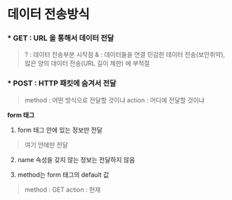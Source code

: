 # 데이터 전송방식

### * GET : URL 을 통해서 데이터 전달 

  >   ?  :  데이터 전송부분 시작점
  >   & :  데이터들을 연결
  >   민감한 데이터 전송(보안취약), 많은 양의 데이터 전송(URL 길이 제한) 에 부적절

### * POST : HTTP 패킷에 숨겨서 전달

  > method : 어떤 방식으로 전달할 것이냐
  > action : 어디에 전달할 것이냐

**form 태그**

1. form 태그 안에 있는 정보만 전달

> <form> 여기 안에만 전달 </form>

2. name 속성을 갖지 않는 정보는 전달하지 않음

3. method는 form 태그의 default 값

> method  :  GET
> action  :  현재
